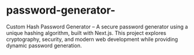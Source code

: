 # password-generator-
Custom Hash Password Generator – A secure password generator using a unique hashing algorithm, built with Next.js. This project explores cryptography, security, and modern web development while providing dynamic password generation. 

